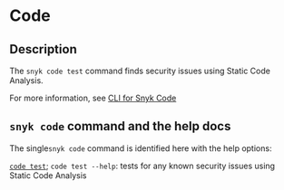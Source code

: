 # Code

## Description

The `snyk code test` command finds security issues using Static Code Analysis.

For more information, see [CLI for Snyk Code](https://docs.snyk.io/snyk-code/cli-for-snyk-code)

## `snyk code` command and the help docs

The single`snyk code` command is identified here with the help options:

[`code test`](code-test.md); `code test --help`: tests for any known security issues using Static Code Analysis
